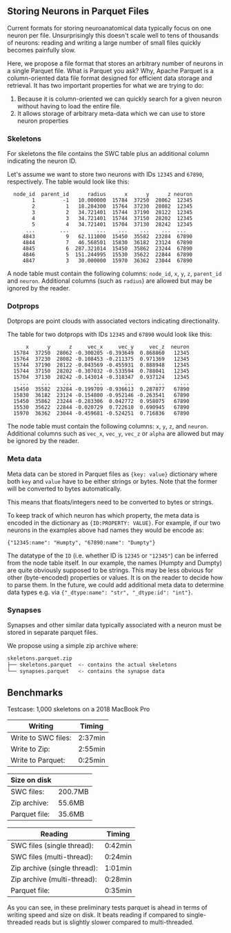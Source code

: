## Storing Neurons in Parquet Files

Current formats for storing neuroanatomical data typically focus on one neuron per file. Unsurprisingly this doesn't scale well to tens of thousands of neurons: reading and writing a large number of small files quickly becomes painfully slow.

Here, we propose a file format that stores an arbitrary number of neurons in a single Parquet file. What is Parquet you ask? Why, Apache Parquet is a column-oriented data file format designed for efficient data storage and retrieval. It has two important properties for what we are trying to do:

1. Because it is column-oriented we can quickly search for a given neuron without having to load the entire file.
2. It allows storage of arbitrary meta-data which we can use to store neuron properties

### Skeletons

For skeletons the file contains the SWC table plus an additional column indicating the neuron ID.

Let's assume we want to store two neurons with IDs `12345` and `67890`, respectively. The table would look like this:

```
  node_id  parent_id      radius      x      y      z neuron
        1         -1   10.000000  15784  37250  28062  12345
        2          1   18.284300  15764  37230  28082  12345
        3          2   34.721401  15744  37190  28122  12345
        4          3   34.721401  15744  37150  28202  12345
        5          4   34.721401  15704  37130  28242  12345
      ...        ...         ...    ...    ...    ...  ...
     4843          9   62.111000  15450  35582  23284  67890
     4844          7   46.568501  15830  36182  23124  67890
     4845          6  287.321014  15450  35862  23244  67890
     4846          5  151.244995  15530  35622  22844  67890
     4847          3   30.000000  15970  36362  23044  67890
```

A node table must contain the following columns: `node_id`, `x`, `y`, `z`, `parent_id` and `neuron`. Additional columns (such as  `radius`) are allowed but may be ignored by the reader.

### Dotprops

Dotprops are point clouds with associated vectors indicating directionality.

The table for two dotprops with IDs `12345` and `67890` would look like this:

```
      x      y      z     vec_x     vec_y     vec_z  neuron
  15784  37250  28062 -0.300205 -0.393649  0.868860   12345
  15764  37230  28082 -0.108453 -0.211375  0.971369   12345
  15744  37190  28122 -0.043569 -0.455931  0.888948   12345
  15744  37150  28202 -0.307032 -0.533594  0.788041   12345
  15704  37130  28242 -0.143014 -0.318347  0.937124   12345
    ...    ...    ...       ...       ...       ...     ...
  15450  35582  23284 -0.199709 -0.936613  0.287877   67890
  15830  36182  23124 -0.154800 -0.952146 -0.263541   67890
  15450  35862  23244 -0.283306  0.042772  0.958075   67890
  15530  35622  22844 -0.020729  0.722610  0.690945   67890
  15970  36362  23044 -0.459681 -0.524251  0.716836   67890
```

The node table must contain the following columns: `x`, `y`, `z`, and `neuron`.
Additional columns such as `vec_x`, `vec_y`, `vec_z` or `alpha` are allowed but
may be ignored by the reader.

### Meta data

Meta data can be stored in Parquet files as `{key: value}` dictionary where both
`key` and `value` have to be either strings or bytes. Note that the former will be converted to bytes automatically.

This means that floats/integers need to be converted to bytes or strings.

To keep track of which neuron has which property, the meta data is encoded in
the dictionary as `{ID:PROPERTY: VALUE}`. For example, if our two neurons in the
examples above had names they would be encode as:

```
{"12345:name": "Humpty", "67890:name": "Dumpty"}
```

The datatype of the `ID` (i.e. whether ID is `12345` or `"12345"`) can be inferred
from the node table itself. In our example, the names (Humpty and Dumpty) are
quite obviously supposed to be strings. This may be less obvious for other
(byte-encoded) properties or values. It is on the reader to decide how to parse
them. In the future, we could add additional meta data to determine data
types e.g. via `{"_dtype:name": "str", "_dtype:id": "int"}`.

### Synapses

Synapses and other similar data typically associated with a neuron must be
stored in separate parquet files.

We propose using a simple zip archive where:

```bash
skeletons.parquet.zip
├── skeletons.parquet  <- contains the actual skeletons
└── synapses.parquet   <- contains the synapse data
```

## Benchmarks

Testcase: 1,000 skeletons on a 2018 MacBook Pro


| Writing           | Timing|
|-------------------|-------|
|Write to SWC files: | 2:37min|
|Write to Zip: | 2:55min |
|Write to Parquet: |0:25min|


| Size on disk      |       |
|-------------------|-------|
|SWC files: | 200.7MB |
|Zip archive: | 55.6MB|
|Parquet file: | 35.6MB|

| Reading           | Timing|
|-------------------|-------|
|SWC files (single thread): | 0:42min |
|SWC files (multi-thread): | 0:24min |
|Zip archive (single thread): | 1:01min |
|Zip archive (multi-thread): | 0:28min |
|Parquet file: | 0:35min |

As you can see, in these preliminary tests parquet is ahead in terms of
writing speed and size on disk. It beats reading if compared to single-threaded
reads but is slightly slower compared to multi-threaded.
